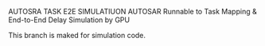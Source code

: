 AUTOSRA TASK E2E SIMULATIUON
AUTOSAR Runnable to Task Mapping & End-to-End Delay Simulation by GPU


This branch is maked for simulation code.


